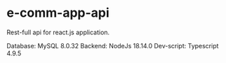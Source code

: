 # e-comm-app-api

Rest-full api for react.js application.

Database: MySQL 8.0.32
Backend: NodeJs 18.14.0
Dev-script: Typescript 4.9.5
